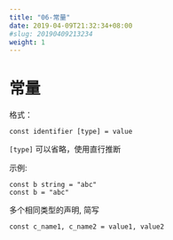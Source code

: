 ```yaml
---
title: "06-常量"
date: 2019-04-09T21:32:34+08:00
#slug: 20190409213234
weight: 1
---
```


# 常量

格式：
```
const identifier [type] = value
```
`[type]` 可以省略，使用直行推断

示例:
```
const b string = "abc"
const b = "abc"
```

多个相同类型的声明, 简写
```
const c_name1, c_name2 = value1, value2
```